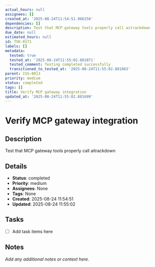 ```yaml
---
actual_hours: null
assignees: []
created_at: '2025-08-24T11:54:51.966258'
dependencies: []
description: Test that MCP gateway tools properly call aitrackdown
due_date: null
estimated_hours: null
id: TSK-0171
labels: []
metadata:
  tested: true
  tested_at: '2025-08-24T11:55:02.881071'
  tested_comment: Testing completed successfully
  transitioned_to_tested_at: '2025-08-24T11:55:02.881063'
parent: ISS-0013
priority: medium
status: completed
tags: []
title: Verify MCP gateway integration
updated_at: '2025-08-24T11:55:02.881699'
---
```


# Verify MCP gateway integration

## Description
Test that MCP gateway tools properly call aitrackdown

## Details
- **Status**: completed
- **Priority**: medium
- **Assignees**: None
- **Tags**: None
- **Created**: 2025-08-24 11:54:51
- **Updated**: 2025-08-24 11:55:02

## Tasks
- [ ] Add task items here

## Notes
_Add any additional notes or context here._
